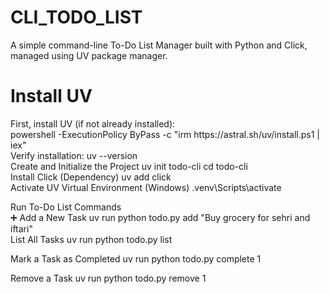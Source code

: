 # CLI_TODO_LIST
A simple command-line To-Do List Manager built with Python and Click, managed using UV package manager.

<h1>Install UV</h1>
First, install UV (if not already installed):<br>
powershell -ExecutionPolicy ByPass -c "irm https://astral.sh/uv/install.ps1 | iex"
<br>
Verify installation:
uv --version
<br>
Create and Initialize the Project
uv init todo-cli
cd todo-cli
<br>
 Install Click (Dependency)
 uv add click
<br>
 Activate UV Virtual Environment (Windows)
 .venv\Scripts\activate
<br>

  Run To-Do List Commands
<br>
➕ Add a New Task
uv run python todo.py add "Buy grocery for sehri and iftari"
<br>
 List All Tasks
 uv run python todo.py list
<br>

 Mark a Task as Completed
 uv run python todo.py complete 1

 Remove a Task
 uv run python todo.py remove 1
 
